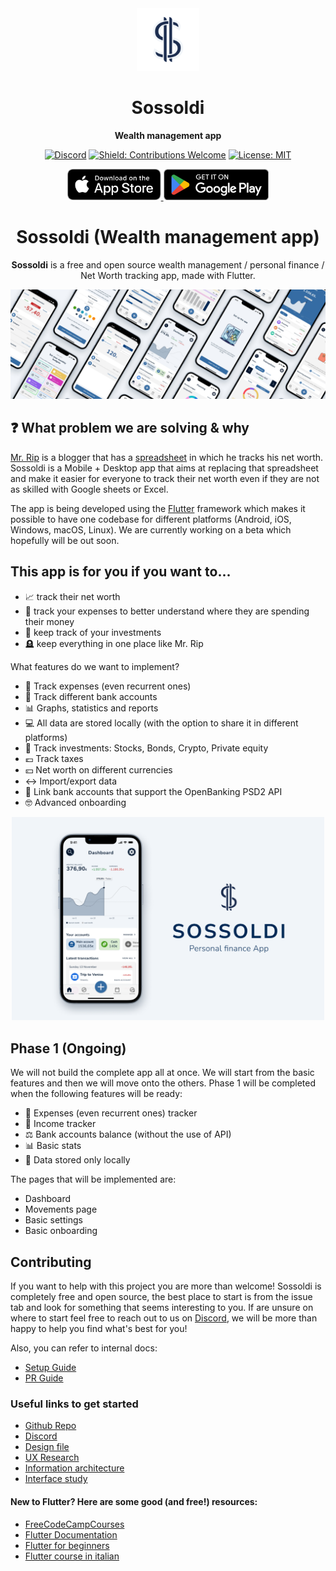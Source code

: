 <div align="center">

<img src="./assets/iosicon.png" width="100" alt="Sossoldi icon">

# Sossoldi

**Wealth management app**

[![Discord](https://img.shields.io/discord/919139369774891088?style=flat&logo=discord)](https://discord.com/invite/PcaUZnvPzS)
[![Shield: Contributions Welcome](https://img.shields.io/badge/contributions-welcome-blue)](#Contributing)
[![License: MIT](https://img.shields.io/badge/License-MIT-yellow.svg)](https://opensource.org/licenses/MIT)

<div align="center">
    <a href="ios.sossoldi.com">
        <img src="./docs/assets/app-store-badge.svg" height="50" alt="Download on the App Store">
    </a>
    <a href="android.sossoldi.com">
        <img src="./docs/assets/google-play-badge.png" height="50" alt="Get it on Google Play">
    </a>
</div>

# Sossoldi (Wealth management app)

**Sossoldi** is a free and open source wealth management / personal finance / Net Worth tracking app, made with Flutter.


<div align="center">
<img src="./assets/sossoldi project cover.jpg" width="1000" alt="Sossoldi icon">
</div>
</div>


## ❓ What problem we are solving & why

[Mr. Rip](https://retireinprogress.com/) is a blogger that has a [spreadsheet](https://docs.google.com/spreadsheets/d/1ilL6rBdzIQ6yRotqOKLUKI7KXFxu5_cZ5FQgdYTSHJk/edit#gid=138629885) in which he tracks his net worth. Sossoldi is a Mobile + Desktop app that aims at replacing that spreadsheet and make it easier for everyone to track their net worth even if they are not as skilled with Google sheets or Excel.

The app is being developed using the [Flutter](https://docs.flutter.dev/get-started/install) framework which makes it possible to have one codebase for different platforms (Android, iOS, Windows, macOS, Linux). We are currently working on a beta which hopefully will be out soon.

## This app is for you if you want to...

-   📈 track their net worth
-   💸 track your expenses to better understand where they are spending their money
-   👀 keep track of your investments
-   🪦 keep everything in one place like Mr. Rip

What features do we want to implement?
-   💸 Track expenses (even recurrent ones)
-   🏦 Track different bank accounts
-   📊 Graphs, statistics and reports
-   💻 All data are stored locally (with the option to share it in different platforms)
-   👀 Track investments: Stocks, Bonds, Crypto, Private equity
-   💶 Track taxes
-   💴 Net worth on different currencies
-   ↔️ Import/export data
-   🔗 Link bank accounts that support the OpenBanking PSD2 API
-   🤓 Advanced onboarding

<div align="center">
<img src="./assets/Sossoldi-portfolio-card-image.png" width="500" alt="Sossoldi icon">
</div>

## Phase 1 (Ongoing)
We will not build the complete app all at once. We will start from the basic features and then we will move onto the others.
Phase 1 will be completed when the following features will be ready:
-   💸 Expenses (even recurrent ones) tracker
-   🤑 Income tracker
-   ⚖️ Bank accounts balance (without the use of API)
-   📊 Basic stats
-   📱 Data stored only locally

The pages that will be implemented are:
-   Dashboard
-   Movements page
-   Basic settings
-   Basic onboarding

## Contributing

If you want to help with this project you are more than welcome! Sossoldi is completely free and open source, the best place to start is from the issue tab and look for something that seems interesting to you. If are unsure on where to start feel free to reach out to us on [Discord](https://discord.com/channels/919139369774891088/1013368203575038012), we will be more than happy to help you find what's best for you!

Also, you can refer to internal docs:

-   [Setup Guide](https://rip-comm.github.io/sossoldi/setup/setup.html)
-   [PR Guide](https://rip-comm.github.io/sossoldi/contributing/PR-guide.html)

### Useful links to get started
-   [Github Repo](https://github.com/RIP-Comm/sossoldi)
-   [Discord](http://mr.rip/discord)
-   [Design file](https://www.figma.com/file/6NyY9yqunpbU7HIkbNEAL3/Sossoldi-App?node-id=0%3A1)
-   [UX Research](https://www.federicopozzato.it/portfolio/sossoldi-personal-finance-app)
-   [Information architecture](https://www.figma.com/file/xjVHAaHznRW1OFAJvp8DXn/Sossoldi-App---Figjam?node-id=0%3A1)
-   [Interface study](https://www.notion.so/Sossoldi-Personal-finance-app-dd37eb9cbb2c44e59dd74f85e843e865)

#### New to Flutter? Here are some good (and free!) resources:
-   [FreeCodeCampCourses](https://www.youtube.com/c/Freecodecamp/search?query=flutter)
-   [Flutter Documentation](https://docs.flutter.dev/#new-to-flutter)
-   [Flutter for beginners](https://www.youtube.com/playlist?list=PL4cUxeGkcC9jLYyp2Aoh6hcWuxFDX6PBJ)
-   [Flutter course in italian](https://www.youtube.com/channel/UCYhryp9JC06XRKQUQsLZlfQ)
